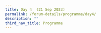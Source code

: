 ```yaml
---
title: Day 4  (21 Sep 2023)
permalink: /forum-details/programme/day4/
description: ""
third_nav_title: Programme
---
```

